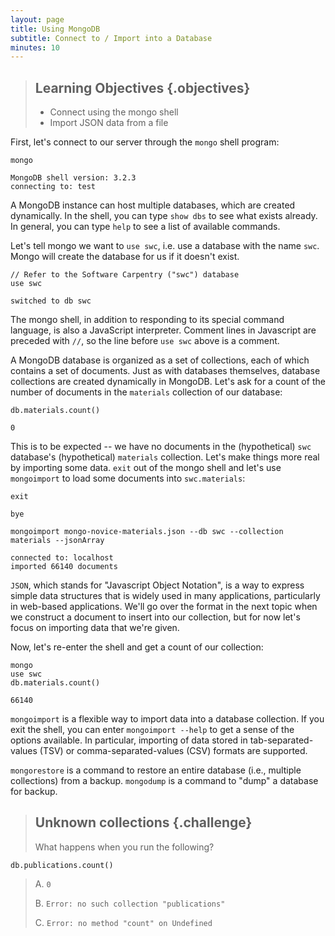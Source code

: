 ```yaml
---
layout: page
title: Using MongoDB
subtitle: Connect to / Import into a Database
minutes: 10
---
```

> ## Learning Objectives {.objectives}
>
> * Connect using the mongo shell
> * Import JSON data from a file


First, let's connect to our server through the `mongo` shell program:

~~~
mongo
~~~
~~~{.output}
MongoDB shell version: 3.2.3
connecting to: test
~~~
A MongoDB instance can host multiple databases, which are created
dynamically. In the shell, you can type `show dbs` to see what exists already. In general, you can type `help` to see a list of available commands.

Let's tell mongo we want to `use swc`, i.e. use a database with the name `swc`. Mongo will create the database for us if it doesn't exist.

~~~
// Refer to the Software Carpentry ("swc") database
use swc
~~~
~~~ {.output}
switched to db swc
~~~
The mongo shell, in addition to responding to its special command language, is also a JavaScript interpreter. Comment lines in Javascript are preceded with `//`, so the line before `use swc` above is a comment.

A MongoDB database is organized as a set of collections, each of which contains
a set of documents. Just as with databases themselves, database collections are
created dynamically in MongoDB. Let's ask for a count of the number of
documents in the `materials` collection of our database:

~~~
db.materials.count()
~~~
~~~{.output}
0
~~~

This is to be expected -- we have no documents in the (hypothetical) `swc` database's (hypothetical) `materials` collection. Let's make things more real by importing some data. `exit` out of the mongo shell and let's use `mongoimport` to load some documents into `swc.materials`:

~~~
exit
~~~
~~~{.output}
bye
~~~
~~~
mongoimport mongo-novice-materials.json --db swc --collection materials --jsonArray
~~~
~~~{.output}
connected to: localhost
imported 66140 documents
~~~

`JSON`, which stands for "Javascript Object Notation", is a way to express
simple data structures that is widely used in many applications, particularly
in web-based applications. We'll go over the format in the next topic when we
construct a document to insert into our collection, but for now let's focus on
importing data that we're given.

Now, let's re-enter the shell and get a count of our collection:

~~~
mongo
use swc
db.materials.count()
~~~
~~~{.output}
66140
~~~

`mongoimport` is a flexible way to import data into a database collection. If you exit the shell, you can enter `mongoimport --help` to get a sense of the options available. In particular, importing of data stored in tab-separated-values (TSV) or comma-separated-values (CSV) formats are supported.

`mongorestore` is a command to restore an entire database (i.e., multiple collections) from a backup. `mongodump` is a command to "dump" a database for backup.

> ##  Unknown collections {.challenge}
>
> What happens when you run the following?
>
~~~
db.publications.count()
~~~
>
> A. `0`
>
> B. `Error: no such collection "publications"`
>
> C. `Error: no method "count" on Undefined`
>
